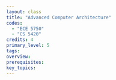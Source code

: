 ```yaml
---
layout: class
title: "Advanced Computer Architecture"
codes:
  - "ECE 5750"
  - "CS 5420"
credits: 4
primary_level: 5
tags:
overview:
prerequisites:
key_topics:
---
```

